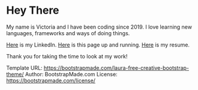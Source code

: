 # Hey There
My name is Victoria and I have been coding since 2019. 
I love learning new languages, frameworks and ways of doing things.

[Here](https://www.linkedin.com/in/victoria-kee/) is my LinkedIn.
[Here](vkee.dev) is this page up and running.
[Here](VictoriaKeeResume.pdf) is my resume.

Thank you for taking the time to look at my work!

Template URL: https://bootstrapmade.com/laura-free-creative-bootstrap-theme/
Author: BootstrapMade.com
License: https://bootstrapmade.com/license/

